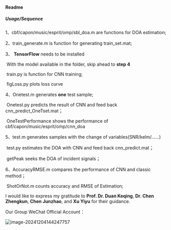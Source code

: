 #### Readme  
##### Usage/Sequence

1、cbf/capon/music/esprit/omp/sbl_doa.m are functions for DOA estimation;

2、train_generate.m is function for generating train_set.mat;  

3、 **TensorFlow** needs to be installed

​	   With the model available in the folder, skip ahead to **step 4**

​	   train.py is function for CNN training;       

​	   figLoss.py plots loss curve

4、Onetest.m generates **one** test sample; 

​	  Onetest.py predicts the result of CNN and feed back cnn_predict_OneTset.mat；

​	  OneTestPerformance shows the performance of cbf/capon/music/esprit/omp/cnn_doa

5、test.m generates samples with the change of variables(SNR/kelm/……)

​	  test.py estimates the DOA with CNN and feed back cnn_predict.mat；

​	  getPeak seeks the DOA of incident signals；

6、AccuracyRMSE.m compares the performance of CNN and classic method；

​	  ShotOrNot.m counts accuracy and RMSE of Estimation;


I would like to express my gratitude to **Prof. Dr. Duan Keqing**, **Dr. Chen Zhengkun**, **Chen Junzhao**, and **Xu Yiyu** for their guidance.

Our Group WeChat Official Account：

![image-20241204144247757](https://gitee.com/wearlongjohnsevenat30degrees/fortypora/raw/master/img/image-20241204144247757.png)
